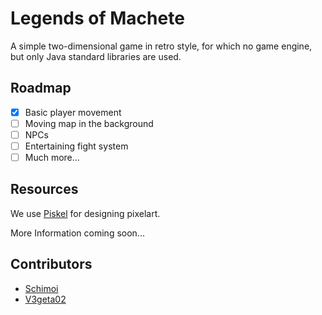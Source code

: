 # Legends of Machete

A simple two-dimensional game in retro style, for which no game engine, 
but only Java standard libraries are used.

## Roadmap

- [x] Basic player movement
- [ ] Moving map in the background
- [ ] NPCs 
- [ ] Entertaining fight system
- [ ] Much more...

## Resources

We use [Piskel](https://www.piskelapp.com/) for designing pixelart. 

More Information coming soon...

## Contributors

- [Schimoi](https://github.com/Schimoi)
- [V3geta02](https://github.com/V3geta02)

